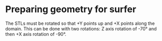 # Preparing geometry for surfer

The STLs must be rotated so that +Y points up and +X points along the domain. This can be done with two rotations: Z axis rotation of -70° and then +X axis rotation of -90°.